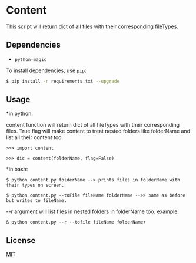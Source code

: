 # Content

This script will return dict of all files with their corresponding fileTypes.

## Dependencies
* `python-magic`

To install dependencies, use `pip`:

```bash
$ pip install -r requirements.txt --upgrade
```

## Usage
*in python:

content function will return dict of all fileTypes with their corresponding files.
True flag will make content to treat nested folders like folderName and list all
their content too.

```
>>> import content

>>> dic = content(folderName, flag=False)
```
*in bash:

```
$ python content.py folderName --> prints files in folderName with their types on screen.

$ python content.py --toFile fileName folderName -->> same as before but writes to fileName.
```

--r argument will list files in nested folders in folderName too.
example:

```
& python content.py --r --tofile fileName folderName+
```

## License

[MIT](LICENSE)

